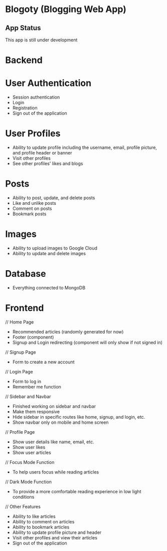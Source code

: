 # Blogoty (Blogging Web App)

## App Status
This app is still under development

# Backend
# User Authentication
- Session authentication
- Login 
- Registration 
- Sign out of the application 

# User Profiles 
- Ability to update profile including the username, email, profile picture, and profile header or banner 
- Visit other profiles 
- See other profiles' likes and blogs 

# Posts 
- Ability to post, update, and delete posts 
- Like and unlike posts 
- Comment on posts 
- Bookmark posts 

# Images 
- Ability to upload images to Google Cloud 
- Ability to update and delete images 

# Database 
- Everything connected to MongoDB 

# Frontend
// Home Page
- Recommended articles (randomly generated for now)
- Footer (component)
- Signup and Login redirecting (component will only show if not signed in)

// Signup Page
- Form to create a new account 

// Login Page
- Form to log in 
- Remember me function 

// Sidebar and Navbar 
- Finished working on sidebar and navbar 
- Make them responsive 
- Hide sidebar in specific routes like home, signup, and login, etc. 
- Show navbar only on mobile and home screen 

// Profile Page
- Show user details like name, email, etc.
- Show user likes 
- Show user articles 

// Focus Mode Function 
- To help users focus while reading articles 

// Dark Mode Function 
- To provide a more comfortable reading experience in low light conditions 

// Other Features 
- Ability to like articles 
- Ability to comment on articles 
- Ability to bookmark articles 
- Ability to update profile picture and header 
- Visit other profiles and view their articles 
- Sign out of the application


